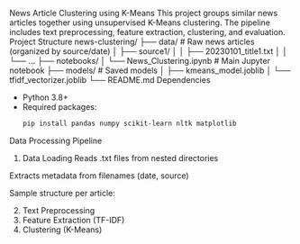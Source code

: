 News Article Clustering using K-Means
This project groups similar news articles together using unsupervised K-Means clustering. The pipeline includes text preprocessing, feature extraction, clustering, and evaluation.
Project Structure
news-clustering/
├── data/ # Raw news articles (organized by source/date)
│ ├── source1/
│ │ ├── 20230101_title1.txt
│ │ └── ...
├── notebooks/
│ └── News_Clustering.ipynb # Main Jupyter notebook
├── models/ # Saved models
│ ├── kmeans_model.joblib
│ └── tfidf_vectorizer.joblib
└── README.md
 Dependencies

- Python 3.8+
- Required packages:
  ```bash
  pip install pandas numpy scikit-learn nltk matplotlib 


Data Processing Pipeline
1. Data Loading
Reads .txt files from nested directories

Extracts metadata from filenames (date, source)

Sample structure per article:

2. Text Preprocessing
3. Feature Extraction (TF-IDF)
4. Clustering (K-Means)
